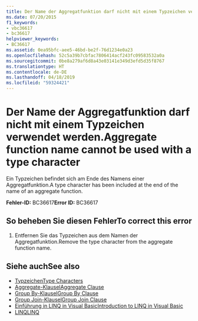 ```yaml
---
title: Der Name der Aggregatfunktion darf nicht mit einem Typzeichen verwendet werden.
ms.date: 07/20/2015
f1_keywords:
- vbc36617
- bc36617
helpviewer_keywords:
- BC36617
ms.assetid: 0ea95bfc-aee5-46bd-be2f-76d1234e0a23
ms.openlocfilehash: 52c5a39b7cbfac7806414acf243fc09583532a0a
ms.sourcegitcommit: 0be8a279af6d8a43e03141e349d3efd5d35f8767
ms.translationtype: HT
ms.contentlocale: de-DE
ms.lasthandoff: 04/18/2019
ms.locfileid: "59324421"
---
```

# <a name="aggregate-function-name-cannot-be-used-with-a-type-character"></a><span data-ttu-id="1fcea-102">Der Name der Aggregatfunktion darf nicht mit einem Typzeichen verwendet werden.</span><span class="sxs-lookup"><span data-stu-id="1fcea-102">Aggregate function name cannot be used with a type character</span></span>
<span data-ttu-id="1fcea-103">Ein Typzeichen befindet sich am Ende des Namens einer Aggregatfunktion.</span><span class="sxs-lookup"><span data-stu-id="1fcea-103">A type character has been included at the end of the name of an aggregate function.</span></span>  
  
 <span data-ttu-id="1fcea-104">**Fehler-ID:** BC36617</span><span class="sxs-lookup"><span data-stu-id="1fcea-104">**Error ID:** BC36617</span></span>  
  
## <a name="to-correct-this-error"></a><span data-ttu-id="1fcea-105">So beheben Sie diesen Fehler</span><span class="sxs-lookup"><span data-stu-id="1fcea-105">To correct this error</span></span>  
  
1. <span data-ttu-id="1fcea-106">Entfernen Sie das Typzeichen aus dem Namen der Aggregatfunktion.</span><span class="sxs-lookup"><span data-stu-id="1fcea-106">Remove the type character from the aggregate function name.</span></span>  
  
## <a name="see-also"></a><span data-ttu-id="1fcea-107">Siehe auch</span><span class="sxs-lookup"><span data-stu-id="1fcea-107">See also</span></span>

- [<span data-ttu-id="1fcea-108">Typzeichen</span><span class="sxs-lookup"><span data-stu-id="1fcea-108">Type Characters</span></span>](../../visual-basic/programming-guide/language-features/data-types/type-characters.md)
- [<span data-ttu-id="1fcea-109">Aggregate-Klausel</span><span class="sxs-lookup"><span data-stu-id="1fcea-109">Aggregate Clause</span></span>](../../visual-basic/language-reference/queries/aggregate-clause.md)
- [<span data-ttu-id="1fcea-110">Group By-Klausel</span><span class="sxs-lookup"><span data-stu-id="1fcea-110">Group By Clause</span></span>](../../visual-basic/language-reference/queries/group-by-clause.md)
- [<span data-ttu-id="1fcea-111">Group Join-Klausel</span><span class="sxs-lookup"><span data-stu-id="1fcea-111">Group Join Clause</span></span>](../../visual-basic/language-reference/queries/group-join-clause.md)
- [<span data-ttu-id="1fcea-112">Einführung in LINQ in Visual Basic</span><span class="sxs-lookup"><span data-stu-id="1fcea-112">Introduction to LINQ in Visual Basic</span></span>](../../visual-basic/programming-guide/language-features/linq/introduction-to-linq.md)
- [<span data-ttu-id="1fcea-113">LINQ</span><span class="sxs-lookup"><span data-stu-id="1fcea-113">LINQ</span></span>](../../visual-basic/programming-guide/language-features/linq/index.md)
